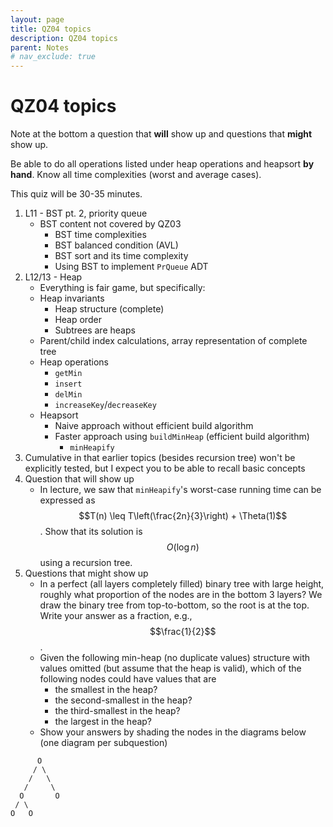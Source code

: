 ```yaml
---
layout: page
title: QZ04 topics
description: QZ04 topics
parent: Notes
# nav_exclude: true
---
```


# QZ04 topics

Note at the bottom a question that **will** show up and questions that **might** show up.

Be able to do all operations listed under heap operations and heapsort **by hand**. Know all time complexities (worst and average cases).

This quiz will be 30-35 minutes.

1. L11 - BST pt. 2, priority queue
    - BST content not covered by QZ03
        - BST time complexities
        - BST balanced condition (AVL)
        - BST sort and its time complexity
        - Using BST to implement `PrQueue` ADT
2. L12/13 - Heap
    - Everything is fair game, but specifically:
    - Heap invariants
        - Heap structure (complete)
        - Heap order
        - Subtrees are heaps
    - Parent/child index calculations, array representation of complete tree
    - Heap operations
        - `getMin`
        - `insert`
        - `delMin`
        - `increaseKey`/`decreaseKey`
    - Heapsort
        - Naive approach without efficient build algorithm
        - Faster approach using `buildMinHeap` (efficient build algorithm)
            - `minHeapify`
3. Cumulative in that earlier topics (besides recursion tree) won't be explicitly tested, but I expect you to be able to recall basic concepts
4. Question that will show up
    - In lecture, we saw that `minHeapify`'s worst-case running time can be expressed as $$T(n) \leq T\left(\frac{2n}{3}\right) + \Theta(1)$$. Show that its solution is $$O(\log n)$$ using a recursion tree.
5. Questions that might show up
    - In a perfect (all layers completely filled) binary tree with large height, roughly what proportion of the nodes are in the bottom 3 layers? We draw the binary tree from top-to-bottom, so the root is at the top. Write your answer as a fraction, e.g., $$\frac{1}{2}$$.
    - Given the following min-heap (no duplicate values) structure with values omitted (but assume that the heap is valid), which of the following nodes could have values that are
        - the smallest in the heap?
        - the second-smallest in the heap?
        - the third-smallest in the heap?
        - the largest in the heap?
    - Show your answers by shading the nodes in the diagrams below (one diagram per subquestion)

```text
      O
     / \
    /   \
   /     \
  O       O
 / \
O   O
```
